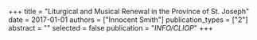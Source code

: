 +++
title = "Liturgical and Musical Renewal in the Province of St. Joseph"
date = 2017-01-01
authors = ["Innocent Smith"]
publication_types = ["2"]
abstract = ""
selected = false
publication = "*INFO/CLIOP*"
+++

